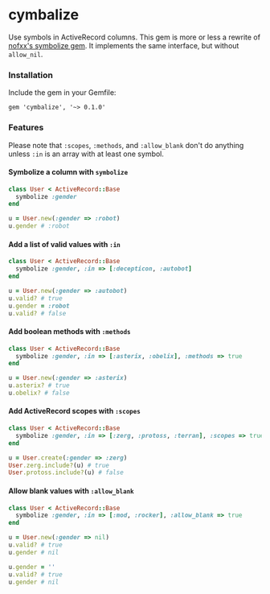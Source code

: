 cymbalize
=========

Use symbols in ActiveRecord columns. This gem is more or less a rewrite of
[nofxx's symbolize gem][nofxx_symbolize]. It implements the same interface,
but without `allow_nil`.

### Installation

Include the gem in your Gemfile:

```
gem 'cymbalize', '~> 0.1.0'
```

### Features

Please note that `:scopes`, `:methods`, and `:allow_blank` don't do
anything unless `:in` is an array with at least one symbol.

#### Symbolize a column with `symbolize`

```ruby
class User < ActiveRecord::Base
  symbolize :gender
end

u = User.new(:gender => :robot)
u.gender # :robot
```

#### Add a list of valid values with `:in`

```ruby
class User < ActiveRecord::Base
  symbolize :gender, :in => [:decepticon, :autobot]
end

u = User.new(:gender => :autobot)
u.valid? # true
u.gender = :robot
u.valid? # false
```

#### Add boolean methods with `:methods`

```ruby
class User < ActiveRecord::Base
  symbolize :gender, :in => [:asterix, :obelix], :methods => true
end

u = User.new(:gender => :asterix)
u.asterix? # true
u.obelix? # false
```

#### Add ActiveRecord scopes with `:scopes`

```ruby
class User < ActiveRecord::Base
  symbolize :gender, :in => [:zerg, :protoss, :terran], :scopes => true
end

u = User.create(:gender => :zerg)
User.zerg.include?(u) # true
User.protoss.include?(u) # false
```

#### Allow blank values with `:allow_blank`

```ruby
class User < ActiveRecord::Base
  symbolize :gender, :in => [:mod, :rocker], :allow_blank => true
end

u = User.new(:gender => nil)
u.valid? # true
u.gender # nil

u.gender = ''
u.valid? # true
u.gender # nil
```

[nofxx_symbolize]: https://github.com/nofxx/symbolize
